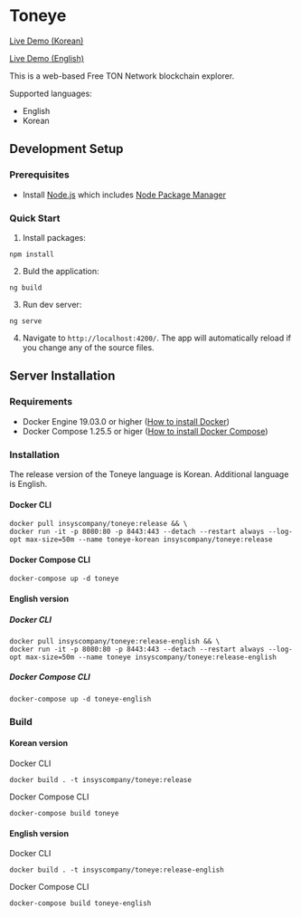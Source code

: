 # Toneye
[Live Demo (Korean)](http://toneye.app/)

[Live Demo (English)](http://en.toneye.app/)

This is a web-based Free TON Network blockchain explorer.

Supported languages:
- English
- Korean

## Development Setup

### Prerequisites

- Install [Node.js](https://nodejs.org/) which includes [Node Package Manager](https://www.npmjs.com/get-npm)

### Quick Start

1. Install packages:
```
npm install
```
2. Buld the application:
```
ng build
```
3. Run dev server:
```
ng serve
```
4. Navigate to `http://localhost:4200/`. The app will automatically reload if you change any of the source files.

## Server Installation

### Requirements

 - Docker Engine 19.03.0 or higher ([How to install Docker](https://docs.docker.com/engine/install/))
 - Docker Compose 1.25.5 or higer ([How to install Docker Compose](https://docs.docker.com/compose/install/))

### Installation

The release version of the Toneye language is Korean. Additional language is English.

#### Docker CLI
```
docker pull insyscompany/toneye:release && \
docker run -it -p 8080:80 -p 8443:443 --detach --restart always --log-opt max-size=50m --name toneye-korean insyscompany/toneye:release
```

#### Docker Compose CLI
```
docker-compose up -d toneye
```

#### English version

##### Docker CLI
```
docker pull insyscompany/toneye:release-english && \
docker run -it -p 8080:80 -p 8443:443 --detach --restart always --log-opt max-size=50m --name toneye insyscompany/toneye:release-english
```

##### Docker Compose CLI
```
docker-compose up -d toneye-english
```

### Build

#### Korean version

Docker CLI
```
docker build . -t insyscompany/toneye:release
```

Docker Compose CLI
```
docker-compose build toneye
```

#### English version

Docker CLI
```
docker build . -t insyscompany/toneye:release-english
```

Docker Compose CLI
```
docker-compose build toneye-english
```